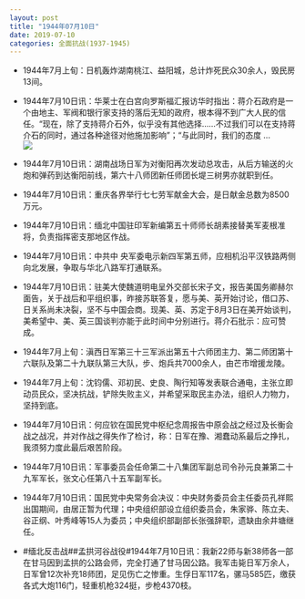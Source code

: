 ```yaml
---
layout: post
title: "1944年07月10日"
date: 2019-07-10
categories: 全面抗战(1937-1945)
---
```


<meta name="referrer" content="no-referrer" />

- 1944年7月上旬：日机轰炸湖南桃江、益阳城，总计炸死民众30余人，毁民房13间。 

- 1944年7月10日讯：华莱士在白宫向罗斯福汇报访华时指出：蒋介石政府是一个由地主、军阀和银行家支持的落后无知的政府，根本得不到广大人民的信任。“现在，除了支持蒋介石外，似乎没有其他选择……不过我们可以在支持蒋介石的同时，通过各种途径对他施加影响”；“与此同时，我们的态度 ... <br/><img src="https://wx3.sinaimg.cn/large/aca367d8ly1g4v1kuesgdj20c80cwmxb.jpg" />

- 1944年7月10日讯：湖南战场日军为对衡阳再次发动总攻击，从后方输送的火炮和弹药到达衡阳前线，第六十八师团新任师团长堤三树男亦就职到任。 

- 1944年7月10日讯：重庆各界举行七七劳军献金大会，是日献金总数为8500万元。 

- 1944年7月10日讯：缅北中国驻印军新编第五十师师长胡素接替美军麦根准将，负责指挥密支那地区作战。 

- 1944年7月10日讯：中共中 央军委电示新四军第五师，应相机沿平汉铁路两侧向北发展，争取与华北八路军打通联系。 

- 1944年7月10日讯：驻美大使魏道明电呈外交部长宋子文，报告美国务卿赫尔面告，关于战后和平组织事，昨接苏联答复，愿与美、英开始讨论，借口苏、日关系尚未决裂，坚不与中国会商。现美、英、苏定于8月3日在美开始谈判，美希望中、美、英三国谈判亦能于此时间中分别进行。蒋介石批示：应可赞成。 

- 1944年7月上旬：滇西日军第三十三军派出第五十六师团主力、第二师团第十六联队及第二十九联队第三大队，步、炮兵共7000余人，由芒市增援龙陵。 

- 1944年7月上旬：沈钧儒、邓初民、史良、陶行知等发表联合通电，主张立即动员民众，坚决抗战，铲除失败主义，并希望采取民主办法，组织人力物力，坚持到底。 

- 1944年7月10日讯：何应钦在国民党中枢纪念周报告中原会战之经过及长衡会战之战况，并对作战之得失作了检讨，称：日军在豫、湘蠢动系最后之挣扎，我须努力度此最后艰苦阶段。 

- 1944年7月10日讯：军事委员会任命第二十八集团军副总司令孙元良兼第二十九军军长，张文心任第八十五军副军长。 

- 1944年7月10日讯：国民党中央常务会决议：中央财务委员会主任委员孔祥熙出国期间，由居正暂为代理；中央组织部设立组织委员会，朱家骅、陈立夫、谷正纲、叶秀峰等15人为委员；中央组织部副部长张强辞职，遗缺由余井塘继任。 

- #缅北反击战##孟拱河谷战役#1944年7月10日讯：我新22师与新38师各一部在甘马因到孟拱的公路会师，完全打通了甘马因公路。我军击毙日军万余人，日军曾12次补充18师团，足见伤亡之惨重。生俘日军117名，骡马585匹，缴获各式大炮116门，轻重机枪324挺，步枪4370枝。 

